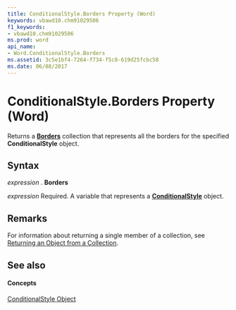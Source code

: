 ```yaml
---
title: ConditionalStyle.Borders Property (Word)
keywords: vbawd10.chm91029506
f1_keywords:
- vbawd10.chm91029506
ms.prod: word
api_name:
- Word.ConditionalStyle.Borders
ms.assetid: 3c5e1bf4-7264-f734-f5c8-619d25fcbc58
ms.date: 06/08/2017
---
```



# ConditionalStyle.Borders Property (Word)

Returns a **[Borders](borders-object-word.md)** collection that represents all the borders for the specified **ConditionalStyle** object.


## Syntax

 _expression_ . **Borders**

 _expression_ Required. A variable that represents a **[ConditionalStyle](conditionalstyle-object-word.md)** object.


## Remarks

For information about returning a single member of a collection, see [Returning an Object from a Collection](http://msdn.microsoft.com/library/28f76384-f495-9640-a7c8-10ada3fac727%28Office.15%29.aspx).


## See also


#### Concepts


[ConditionalStyle Object](conditionalstyle-object-word.md)

